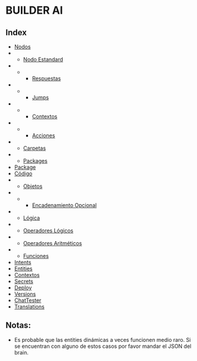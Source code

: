 # BUILDER AI

## Index
- [Nodos](./Nodes.md)
- - [Nodo Estandard](./Nodes.md#nodo-estandard)
- - - [Respuestas](./Nodes.md#respuestas)
- - - [Jumps](./Nodes.md#jumps)
- - - [Contextos](./Nodes.md#contextos)
- - - [Acciones](./Nodes.md#actions)
- - [Carpetas](./Nodes.md#carpetas)
- - [Packages](./Nodes.md#packages)
- [Package](./Package.md#package)
- [Código](./Code.md#code)
- - [Objetos](./Code.md#objetos)
- - - [Encadenamiento Opcional](./Code.md#encadenamiento-opcional)
- - [Lógica](./Code.md#lógica)
- - [Operadores Lógicos](./Code.md#operadores-lógicos)
- - [Operadores Aritméticos](./Code.md#operadores-aritméticos)
- - [Funciones](./Code.md#funciones)
- [Intents](./Intents.md#intents)
- [Entities](./Entities.md#entities)
- [Contextos](./Contexts.md#contextos)
- [Secrets](./Secrets.md#secrets)
- [Deploy](./Deploy.md#deploy)
- [Versions](./Versions.md#versions)
- [ChatTester](./ChatTester.md#chat-tester)
- [Translations](./Translation.md#translations)

## Notas:
  - Es probable que las entities dinámicas a veces funcionen medio raro. Si se encuentran con alguno de estos casos por favor mandar el JSON del brain.
